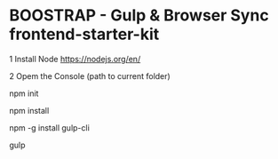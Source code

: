 # BOOSTRAP - Gulp & Browser Sync frontend-starter-kit

1 Install Node https://nodejs.org/en/

2 Opem the Console (path to current folder)


npm init 

npm install 

npm -g install gulp-cli

gulp 
